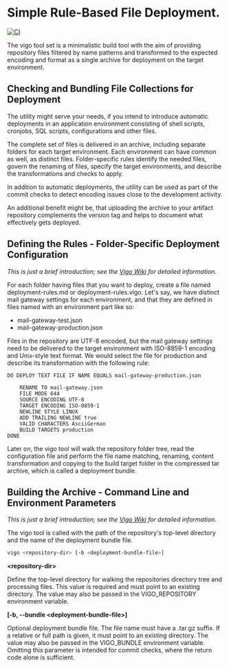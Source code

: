 # Simple Rule-Based File Deployment.

[![CI](https://github.com/josenbo/vigo/actions/workflows/build-and-test-net8.yml/badge.svg?branch=main)](https://github.com/josenbo/vigo/actions/workflows/build-and-test-net8.yml)

The vigo tool set is a minimalistic build tool with the aim of providing
repository files filtered by name patterns and transformed to the expected encoding and format as a single archive for deployment on the target
environment.

## Checking and Bundling File Collections for Deployment

The utility might serve your needs, if you intend to introduce automatic
deployments in an application environment consisting of shell scripts, 
cronjobs, SQL scripts, configurations and other files. 

The complete set of files is delivered in an archive, including separate 
folders for each target environment. Each environment can have common as
well, as distinct files. Folder-specific rules identify the needed files, 
govern the renaming of files, specify the target environments, and describe 
the transformations and checks to apply.

In addition to automatic deployments, the utility can be used as part of 
the commit checks to detect encoding issues close to the development 
activity.

An additional benefit might be, that uploading the archive to your 
artifact repository complements the version tag and helps to document
what effectively gets deployed.

## Defining the Rules - Folder-Specific Deployment Configuration

*This is just a brief introduction; see the [Vigo Wiki] for detailed 
information.*

For each folder having files that you want to deploy, create a file 
named deployment-rules.md or deployment-rules.vigo. Let's say, we 
have distinct mail gateway settings for each environment, and that 
they are defined in files named with an environment part like so:

- mail-gateway-test.json
- mail-gateway-production.json

Files in the repository are UTF-8 encoded, but the mail gateway 
settings need to be delivered to the target environment with 
ISO-8859-1 encoding and Unix-style text format. We would select 
the file for production and describe its transformation with the 
following rule:

```
DO DEPLOY TEXT FILE IF NAME EQUALS mail-gateway-production.json
    
    RENAME TO mail-gateway.json
    FILE MODE 644
    SOURCE ENCODING UTF-8
    TARGET ENCODING ISO-8859-1
    NEWLINE STYLE LINUX 
    ADD TRAILING NEWLINE true
    VALID CHARACTERS AsciiGerman
    BUILD TARGETS production
DONE
```

Later on, the vigo tool will walk the repository folder tree, read the configuration file and perform the file name matching, renaming, content transformation and copying to the build target folder in the compressed tar archive, which is called a deployment bundle.

## Building the Archive - Command Line and Environment Parameters

*This is just a brief introduction; see the [Vigo Wiki] for detailed 
information.*

The vigo tool is called with the path of the repository's top-level directory and the name of the deployment bundle file.

```bash
vigo <repository-dir> [-b <deployment-bundle-file>]
```

**&lt;repository-dir&gt;**

Define the top-level directory for walking the 
repositories directory tree and processing files.
This value is required and must point to an 
existing directory. The value may also be passed 
in the VIGO_REPOSITORY environment variable.

**[-b, --bundle &lt;deployment-bundle-file&gt;]**

Optional deployment bundle file. The file name must
have a .tar.gz suffix. If a relative or full path 
is given, it must point to an existing directory.
The value may also be passed in the VIGO_BUNDLE 
environment variable. Omitting this parameter is 
intended for commit checks, where the return code
alone is sufficient.


[Vigo Wiki]: https://github.com/josenbo/vigo/wiki
